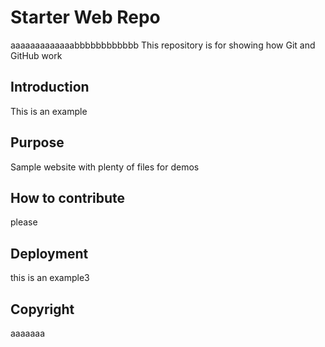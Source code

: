 # Starter Web Repo
aaaaaaaaaaaaabbbbbbbbbbbb
This repository is for showing how Git and GitHub work
	
## Introduction

This is an example

## Purpose

Sample website with plenty of files for demos

## How to contribute
please
## Deployment
this is an example3

## Copyright
aaaaaaa